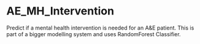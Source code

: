 # AE_MH_Intervention
Predict if a mental health intervention is needed for an A&amp;E patient. This is part of a bigger modelling system and uses RandomForest Classifier.
